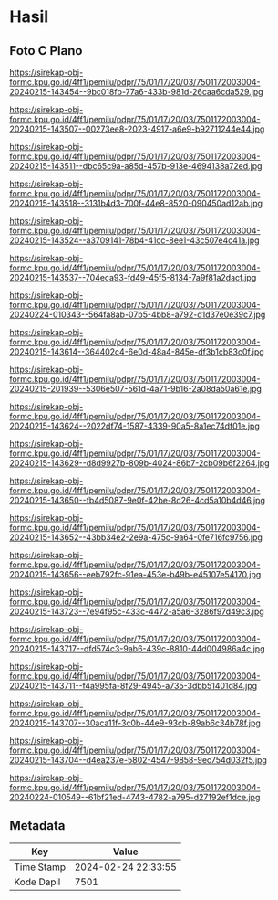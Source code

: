 # Hasil

## Foto C Plano

https://sirekap-obj-formc.kpu.go.id/4ff1/pemilu/pdpr/75/01/17/20/03/7501172003004-20240215-143454--9bc018fb-77a6-433b-981d-26caa6cda529.jpg

https://sirekap-obj-formc.kpu.go.id/4ff1/pemilu/pdpr/75/01/17/20/03/7501172003004-20240215-143507--00273ee8-2023-4917-a6e9-b92711244e44.jpg

https://sirekap-obj-formc.kpu.go.id/4ff1/pemilu/pdpr/75/01/17/20/03/7501172003004-20240215-143511--dbc65c9a-a85d-457b-913e-4694138a72ed.jpg

https://sirekap-obj-formc.kpu.go.id/4ff1/pemilu/pdpr/75/01/17/20/03/7501172003004-20240215-143518--3131b4d3-700f-44e8-8520-090450ad12ab.jpg

https://sirekap-obj-formc.kpu.go.id/4ff1/pemilu/pdpr/75/01/17/20/03/7501172003004-20240215-143524--a3709141-78b4-41cc-8ee1-43c507e4c41a.jpg

https://sirekap-obj-formc.kpu.go.id/4ff1/pemilu/pdpr/75/01/17/20/03/7501172003004-20240215-143537--704eca93-fd49-45f5-8134-7a9f81a2dacf.jpg

https://sirekap-obj-formc.kpu.go.id/4ff1/pemilu/pdpr/75/01/17/20/03/7501172003004-20240224-010343--564fa8ab-07b5-4bb8-a792-d1d37e0e39c7.jpg

https://sirekap-obj-formc.kpu.go.id/4ff1/pemilu/pdpr/75/01/17/20/03/7501172003004-20240215-143614--364402c4-6e0d-48a4-845e-df3b1cb83c0f.jpg

https://sirekap-obj-formc.kpu.go.id/4ff1/pemilu/pdpr/75/01/17/20/03/7501172003004-20240215-201939--5306e507-561d-4a71-9b16-2a08da50a61e.jpg

https://sirekap-obj-formc.kpu.go.id/4ff1/pemilu/pdpr/75/01/17/20/03/7501172003004-20240215-143624--2022df74-1587-4339-90a5-8a1ec74df01e.jpg

https://sirekap-obj-formc.kpu.go.id/4ff1/pemilu/pdpr/75/01/17/20/03/7501172003004-20240215-143629--d8d9927b-809b-4024-86b7-2cb09b6f2264.jpg

https://sirekap-obj-formc.kpu.go.id/4ff1/pemilu/pdpr/75/01/17/20/03/7501172003004-20240215-143650--fb4d5087-9e0f-42be-8d26-4cd5a10b4d46.jpg

https://sirekap-obj-formc.kpu.go.id/4ff1/pemilu/pdpr/75/01/17/20/03/7501172003004-20240215-143652--43bb34e2-2e9a-475c-9a64-0fe716fc9756.jpg

https://sirekap-obj-formc.kpu.go.id/4ff1/pemilu/pdpr/75/01/17/20/03/7501172003004-20240215-143656--eeb792fc-91ea-453e-b49b-e45107e54170.jpg

https://sirekap-obj-formc.kpu.go.id/4ff1/pemilu/pdpr/75/01/17/20/03/7501172003004-20240215-143723--7e94f95c-433c-4472-a5a6-3286f97d49c3.jpg

https://sirekap-obj-formc.kpu.go.id/4ff1/pemilu/pdpr/75/01/17/20/03/7501172003004-20240215-143717--dfd574c3-9ab6-439c-8810-44d004986a4c.jpg

https://sirekap-obj-formc.kpu.go.id/4ff1/pemilu/pdpr/75/01/17/20/03/7501172003004-20240215-143711--f4a995fa-8f29-4945-a735-3dbb51401d84.jpg

https://sirekap-obj-formc.kpu.go.id/4ff1/pemilu/pdpr/75/01/17/20/03/7501172003004-20240215-143707--30aca11f-3c0b-44e9-93cb-89ab6c34b78f.jpg

https://sirekap-obj-formc.kpu.go.id/4ff1/pemilu/pdpr/75/01/17/20/03/7501172003004-20240215-143704--d4ea237e-5802-4547-9858-9ec754d032f5.jpg

https://sirekap-obj-formc.kpu.go.id/4ff1/pemilu/pdpr/75/01/17/20/03/7501172003004-20240224-010549--61bf21ed-4743-4782-a795-d27192ef1dce.jpg


## Metadata

| Key        | Value               |
| ---------- | ------------------- |
| Time Stamp | 2024-02-24 22:33:55 |
| Kode Dapil | 7501                |



